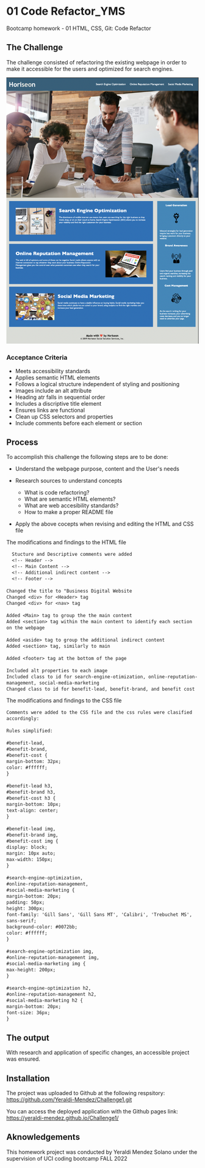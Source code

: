 # 01 Code Refactor_YMS

Bootcamp homework - 01 HTML, CSS, Git: Code Refactor

## The Challenge

The challenge consisted of refactoring the existing webpage in order to make it accessible for the users and optimized for search engines.

![The Horiseon webpage includes a navigation bar, a header image, and cards with text and images at the bottom of the page.](./Assets/01_html_css_challenge1.png)



### Acceptance Criteria

  * Meets accessibility standards
  * Applies semantic HTML elements
  * Follows a logical structure independent of styling and positioning
  * Images include an alt attribute
  * Heading atr falls in sequential order
  * Includes a discriptive title element 
  * Ensures links are functional
  * Clean up CSS selectors and properties
  * Include comments before each element or section
  

## Process

To accomplish this challenge the following steps are to be done:

  * Understand the webpage purpose, content and the User's needs
  * Research sources to understand concepts
    * What is code refactoring?
    * What are semantic HTML elements?
    * What are web accesibility standards?
    * How to make a proper README file

  * Apply the above cocepts when revising and editing the HTML and CSS file
  
The modifications and findings to the HTML file

      Stucture and Descriptive comments were added
      <!-- Header -->
      <!-- Main Content -->
      <!-- Additional indirect content -->
      <!-- Footer -->
    
    Changed the title to "Business Digital Website
    Changed <div> for <Header> tag
    Changed <div> for <nav> tag

    Added <Main> tag to group the the main content 
    Added <section> tag within the main content to identify each section on the webpage

    Added <aside> tag to group the additional indirect content
    Added <section> tag, similarly to main

    Added <footer> tag at the bottom of the page

    Included alt properties to each image
    Included class to id for search-engine-otimization, online-reputation-management, social-media-marketing
    Changed class to id for benefit-lead, benefit-brand, and benefit cost

The modifications and findings to the CSS file

    Comments were added to the CSS file and the css rules were clasified accordingly:

    Rules simplified:

    #benefit-lead,
    #benefit-brand,
    #benefit-cost {
    margin-bottom: 32px;
    color: #ffffff;
    }

    #benefit-lead h3,
    #benefit-brand h3,
    #benefit-cost h3 {
    margin-bottom: 10px;
    text-align: center;
    }   

    #benefit-lead img,
    #benefit-brand img,
    #benefit-cost img {
    display: block;
    margin: 10px auto;
    max-width: 150px;
    }

    #search-engine-optimization, 
    #online-reputation-management, 
    #social-media-marketing {
    margin-bottom: 20px;
    padding: 50px;
    height: 300px;
    font-family: 'Gill Sans', 'Gill Sans MT', 'Calibri', 'Trebuchet MS', sans-serif;
    background-color: #0072bb;
    color: #ffffff;
    }

    #search-engine-optimization img,
    #online-reputation-management img,
    #social-media-marketing img {
    max-height: 200px;
    }

    #search-engine-optimization h2,
    #online-reputation-management h2,
    #social-media-marketing h2 {
    margin-bottom: 20px;
    font-size: 36px;
    }

## The output
   
With research and application of specific changes, an accessible project was ensured.

## Installation

The project was uploaded to Github at the following respsitory: 
https://github.com/Yeraldi-Mendez/Challenge1.git

You can access the deployed application with the Github pages link:
https://yeraldi-mendez.github.io/Challenge1/


## Aknowledgements

This homework project was conducted by Yeraldi Mendez Solano under the supervision of UCI coding bootcamp FALL 2022
